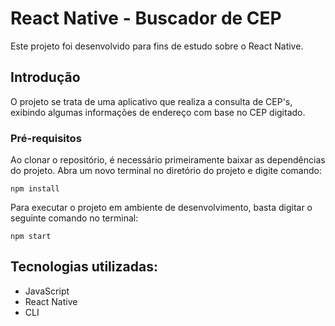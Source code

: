 # React Native - Buscador de CEP

Este projeto foi desenvolvido para fins de estudo sobre o React Native.

## Introdução

O projeto se trata de uma aplicativo que realiza a consulta de CEP's, exibindo algumas informações de endereço com base no CEP digitado.

### Pré-requisitos

Ao clonar o repositório, é necessário primeiramente baixar as dependências do projeto. Abra um novo terminal no diretório do projeto e digite comando:

```
npm install
```

Para executar o projeto em ambiente de desenvolvimento, basta digitar o seguinte comando no terminal:

```
npm start
```

## Tecnologias utilizadas:

* JavaScript
* React Native
* CLI
